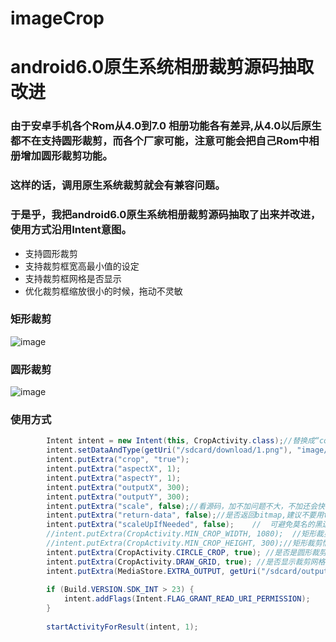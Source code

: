 # imageCrop
# android6.0原生系统相册裁剪源码抽取改进

### 由于安卓手机各个Rom从4.0到7.0 相册功能各有差异,从4.0以后原生都不在支持圆形裁剪，而各个厂家可能，注意可能会把自己Rom中相册增加圆形裁剪功能。
### 这样的话，调用原生系统裁剪就会有兼容问题。

### 于是乎，我把android6.0原生系统相册裁剪源码抽取了出来并改进，使用方式沿用Intent意图。

- 支持圆形裁剪
- 支持裁剪框宽高最小值的设定
- 支持裁剪框网格是否显示
- 优化裁剪框缩放很小的时候，拖动不灵敏

### 矩形裁剪
![image](https://github.com/mrme2014/imageCrop/raw/master/art/1.gif)

### 圆形裁剪
![image](https://github.com/mrme2014/imageCrop/raw/master/art/2.gif)


### 使用方式

```java
        Intent intent = new Intent(this, CropActivity.class);//替换成“com.android.camera.action.CROP” 模拟器运行可查看原生裁剪是什么样子的
        intent.setDataAndType(getUri("/sdcard/download/1.png"), "image/*");
        intent.putExtra("crop", "true");
        intent.putExtra("aspectX", 1);
        intent.putExtra("aspectY", 1);
        intent.putExtra("outputX", 300);
        intent.putExtra("outputY", 300);
        intent.putExtra("scale", false);//看源码，加不加问题不大，不加还会快一些,默认false
        intent.putExtra("return-data", false);//是否返回bitmap,建议不要用true,图片过大会崩溃的,默认false
        intent.putExtra("scaleUpIfNeeded", false);    //  可避免莫名的黑边,加不加其实无所谓,默认false
        //intent.putExtra(CropActivity.MIN_CROP_WIDTH, 1080);  //矩形裁剪情况下的 最下宽度度值px ,默认是40px
        //intent.putExtra(CropActivity.MIN_CROP_HEIGHT, 300);//矩形裁剪情况下的 最下高度值px，默认是40px
        intent.putExtra(CropActivity.CIRCLE_CROP, true); //是否是圆形裁剪，默认false
        intent.putExtra(CropActivity.DRAW_GRID, true); //是否显示裁剪网格,默认false
        intent.putExtra(MediaStore.EXTRA_OUTPUT, getUri("/sdcard/output.png"));
        
        if (Build.VERSION.SDK_INT > 23) {
            intent.addFlags(Intent.FLAG_GRANT_READ_URI_PERMISSION);
        }
        
        startActivityForResult(intent, 1);
```
